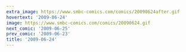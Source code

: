 ```yaml
---
extra_image: https://www.smbc-comics.com/comics/20090624after.gif
hovertext: '2009-06-24'
image: https://www.smbc-comics.com/comics/20090624.gif
next_comic: '2009-06-25'
prev_comic: '2009-06-23'
title: '2009-06-24'
---
```


